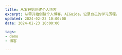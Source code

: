 ```yaml
---
title: 从零开始创建个人博客
excerpt: 从零开始创建个人博客，AIGuide，记录自己的学习历程。
updated: 2024-02-23 10:00:00
date: 2024-02-23 10:00:00

tags:
- demo
- 博客

---
```

